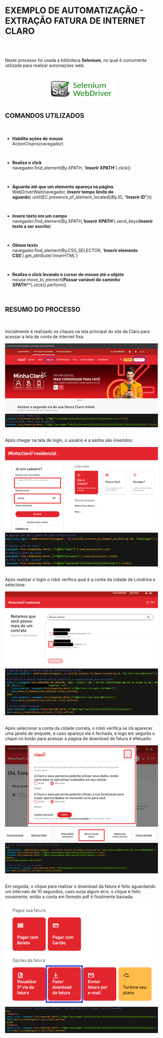 
# **EXEMPLO DE AUTOMATIZAÇÃO - EXTRAÇÃO FATURA DE INTERNET CLARO** <h1>

</br>

Neste processo foi usada a biblioteca **Selenium**, no qual é comumente utilizada para realizar automações web. <h2>

<div align="center">
<img src = "images/seleniumimage.PNG" alt="Image" height="80" width="220">
</div>


## **COMANDOS UTILIZADOS** <h3>  

</br>

- **Habilita ações de mouse**    
ActionChains(navegador)

</br>

- **Realiza o click**  
navegador.find_element(By.XPATH, '**Inserir XPATH**').click()

</br>

- **Aguarda até que um elemento apareça na página**  
WebDriverWait(navegador, **Inserir tempo limite de aguardo**).until(EC.presence_of_element_located((By.ID, "**Inserir ID**")))

</br>

- **Insere texto em um campo**  
navegador.find_element(By.XPATH,'**Inserir XPATH**').send_keys(**Inserir texto a ser escrito**)

</br>

- **Obtem texto**  
navegador.find_element(By.CSS_SELECTOR, '**Inserir elemento CSS**').get_attribute('innerHTML')

</br>

- **Realiza o click levando o cursor do mouse até o objeto**  
mouse.move_to_element(**Passar variável do caminho XPATH****).click().perform()

</br>

## **RESUMO DO PROCESSO** <h4> 

</br>

Inicialmente é realizado os cliques na tela principal do site da Claro para acessar a tela de conta de internet fixa:

<div align="center">
<img src = "images/PagePrincipal.PNG">
</div>

<div align="center">
<img src = "images/CodePagePrincipal.PNG">
</div>

</br>

Após chegar na tela de login, o usuário e a senha são inseridos:

<div align="center">
<img src = "images/TelaLogin.PNG">
</div>

<div align="center">
<img src = "images/CodeTelaLogin.PNG">
</div>

</br>

Após realizar o login o robô verifica qual é a conta da cidade de Londrina e seleciona:

<div align="center">
<img src = "images/SelecaoConta.PNG">
</div>

<div align="center">
<img src = "images/CodeSelecaoConta.PNG">
</div>

</br>

Após selecionar a conta da cidade correta, o robô verifica se irá aparecer uma janela de enquete, e caso apareça ela é fechada, e logo em seguida o clique no botão para acessar a página de download de fatura é efetuado:

<div align="center">
<img src = "images/TelaPesquisa.PNG">
</div>

<div align="center">
<img src = "images/2ViaFatura.PNG">
</div>

<div align="center">
<img src = "images/CodeAguardaJanela2Via.PNG">
</div>

</br>

Em seguida, o clique para realizar o download da fatura é feito aguardando um intervalo de 10 segundos, caso surja algum erro, o clique é feito novamente, então a conta em formato pdf é finalmente baixada:

<div align="center">
<img src = "images/DownloadFatura.PNG">
</div>

<div align="center">
<img src = "images/CodeDownloadFatura.PNG">
</div>








